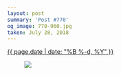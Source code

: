 ```yaml
---
layout: post
summary: 'Post #770'
og_image: 770-960.jpg
taken: July 28, 2018
---
```


<div class="post">
 <time>
  <a href="/770">
   {{ page.date | date: "%B %-d, %Y" }}
  </a>
 </time>
 <a href="/770">
  <figure data-taken="7/28/2018">
   <img sizes="(min-width: 700px) 50vw, calc(100vw - 2rem)" src="{{ site.assets_url }}/770-480.jpg" srcset="{{ site.assets_url }}/770-240.jpg 240w, {{ site.assets_url }}/770-480.jpg 480w, {{ site.assets_url }}/770-720.jpg 720w, {{ site.assets_url }}/770-960.jpg 960w"/>
  </figure>
 </a>
</div>
